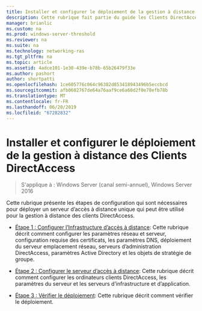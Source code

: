 ```yaml
---
title: Installer et configurer le déploiement de la gestion à distance des Clients DirectAccess
description: Cette rubrique fait partie du guide les Clients DirectAccess de gérer à distance dans Windows Server 2016.
manager: brianlic
ms.custom: na
ms.prod: windows-server-threshold
ms.reviewer: na
ms.suite: na
ms.technology: networking-ras
ms.tgt_pltfrm: na
ms.topic: article
ms.assetid: 4adce101-1e30-439e-b78b-65b26479f33e
ms.author: pashort
author: shortpatti
ms.openlocfilehash: 1ce605776c064c96382d853418943496b5eccbcd
ms.sourcegitcommit: afb0602767de64a76aaf9ce6a60d2f0e78efb78b
ms.translationtype: MT
ms.contentlocale: fr-FR
ms.lasthandoff: 06/20/2019
ms.locfileid: "67282832"
---
```

# <a name="install-and-configure-deployment-for-remote-management-of-directaccess-clients"></a>Installer et configurer le déploiement de la gestion à distance des Clients DirectAccess

>S'applique à : Windows Server (canal semi-annuel), Windows Server 2016

Cette rubrique présente les étapes de configuration qui sont nécessaires pour déployer un serveur d’accès à distance unique qui peut être utilisé pour la gestion à distance des clients DirectAccess.  
  
-   [Étape 1 : Configurer l’Infrastructure d’accès à distance](Step-1-Configure-the-Remote-Access-Infrastructure.md): Cette rubrique décrit comment configurer les paramètres réseau et serveur, configuration requise des certificats, les paramètres DNS, déploiement du serveur emplacement réseau, serveurs d’administration DirectAccess, paramètres Active Directory et les objets de stratégie de groupe.  
  
-   [Étape 2 : Configurer le serveur d’accès à distance](Step-2-Configure-the-Remote-Access-Server.md): Cette rubrique décrit comment configurer les ordinateurs clients DirectAccess, les paramètres du serveur et les serveurs d’infrastructure et d’application.  
  
-   [Étape 3 : Vérifier le déploiement](Step-3-Verify-the-Deployment_2.md): Cette rubrique décrit comment vérifier le déploiement.  
  



